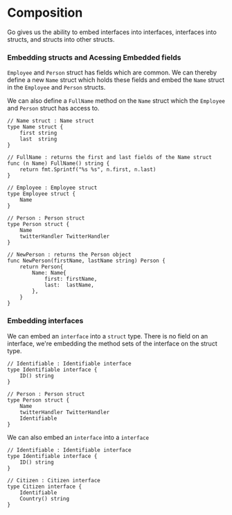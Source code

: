 # Composition

Go gives us the ability to embed interfaces into interfaces, interfaces into structs, and structs into other structs.

### Embedding structs and Acessing Embedded fields

`Employee` and `Person` struct has fields which are common. We can thereby define a new `Name` struct which holds these fields and embed the `Name` struct in the `Employee` and `Person` structs.

We can also define a `FullName` method on the `Name` struct which the `Employee` and `Person` struct has access to.

```
// Name struct : Name struct
type Name struct {
	first string
	last  string
}

// FullName : returns the first and last fields of the Name struct
func (n Name) FullName() string {
	return fmt.Sprintf("%s %s", n.first, n.last)
}

// Employee : Employee struct
type Employee struct {
	Name
}

// Person : Person struct
type Person struct {
	Name
	twitterHandler TwitterHandler
}

// NewPerson : returns the Person object
func NewPerson(firstName, lastName string) Person {
	return Person{
		Name: Name{
			first: firstName,
			last:  lastName,
		},
	}
}
```

### Embedding interfaces

We can embed an `interface` into a `struct` type. There is no field on an interface, we're embedding the method sets of the interface on the struct type.

```
// Identifiable : Identifiable interface
type Identifiable interface {
	ID() string
}

// Person : Person struct
type Person struct {
	Name
	twitterHandler TwitterHandler
	Identifiable
}
```

We can also embed an `interface` into a `interface`

```
// Identifiable : Identifiable interface
type Identifiable interface {
	ID() string
}

// Citizen : Citizen interface
type Citizen interface {
	Identifiable
	Country() string
}
```
